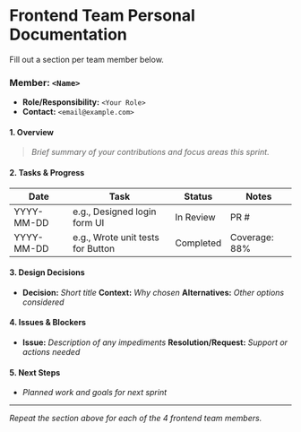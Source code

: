 # Frontend Team Personal Documentation

Fill out a section per team member below.

### Member: `<Name>`

- **Role/Responsibility:** `<Your Role>`
- **Contact:** `<email@example.com>`

#### 1. Overview

> _Brief summary of your contributions and focus areas this sprint._

#### 2. Tasks & Progress

| Date       | Task                              | Status    | Notes         |
| ---------- | --------------------------------- | --------- | ------------- |
| YYYY-MM-DD | e.g., Designed login form UI      | In Review | PR #<number>  |
| YYYY-MM-DD | e.g., Wrote unit tests for Button | Completed | Coverage: 88% |

#### 3. Design Decisions

- **Decision:** _Short title_
  **Context:** _Why chosen_
  **Alternatives:** _Other options considered_

#### 4. Issues & Blockers

- **Issue:** _Description of any impediments_
  **Resolution/Request:** _Support or actions needed_

#### 5. Next Steps

- _Planned work and goals for next sprint_

---

_Repeat the section above for each of the 4 frontend team members._
